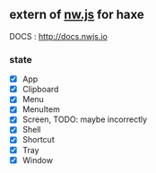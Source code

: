 extern of [nw.js](https://github.com/nwjs/nw.js) for haxe
-------

DOCS : <http://docs.nwjs.io>

### state

- [x] App
- [x] Clipboard
- [x] Menu
- [x] MenuItem
- [x] Screen, TODO: maybe incorrectly
- [x] Shell
- [x] Shortcut
- [x] Tray
- [x] Window
